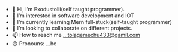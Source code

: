 - 👋 Hi, I’m Exodustolii(self taught programmer).
- 👀 I’m interested in software development and IOT
- 🌱 I’m currently learning Mern full-stuck(self-taught programmer)
- 💞️ I’m looking to collaborate on different projects.
- 📫 How to reach me ...tolagemechu433@gamil.com
- 😄 Pronouns: ...he

<!---
Exodus-tolii/Exodus-tolii is a ✨ special ✨ repository because its `README.md` (this file) appears on your GitHub profile.
You can click the Preview link to take a look at your changes.
--->
